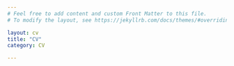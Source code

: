 ```yaml
---
# Feel free to add content and custom Front Matter to this file.
# To modify the layout, see https://jekyllrb.com/docs/themes/#overriding-theme-defaults

layout: cv
title: "CV"
category: CV

---
```


